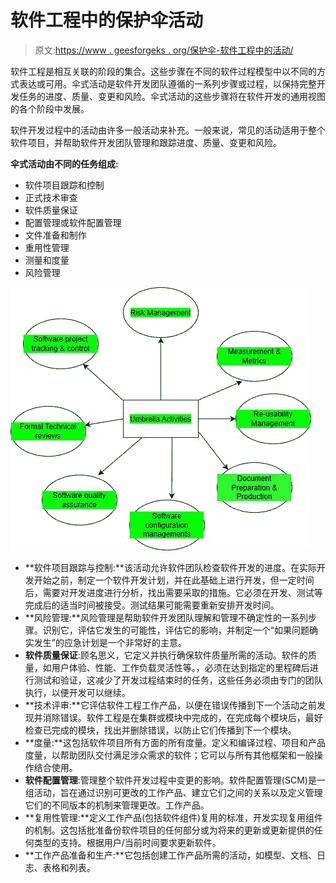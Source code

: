 # 软件工程中的保护伞活动

> 原文:[https://www . geesforgeks . org/保护伞-软件工程中的活动/](https://www.geeksforgeeks.org/umbrella-activities-in-software-engineering/)

软件工程是相互关联的阶段的集合。这些步骤在不同的软件过程模型中以不同的方式表达或可用。伞式活动是软件开发团队遵循的一系列步骤或过程，以保持完整开发任务的进度、质量、变更和风险。伞式活动的这些步骤将在软件开发的通用视图的各个阶段中发展。

软件开发过程中的活动由许多一般活动来补充。一般来说，常见的活动适用于整个软件项目，并帮助软件开发团队管理和跟踪进度、质量、变更和风险。

**伞式活动由不同的任务组成:**

*   软件项目跟踪和控制
*   正式技术审查
*   软件质量保证
*   配置管理或软件配置管理
*   文件准备和制作
*   重用性管理
*   测量和度量
*   风险管理

![](img/40d9449a257741930725c0c0aba086c7.png)

*   **软件项目跟踪与控制:**该活动允许软件团队检查软件开发的进度。在实际开发开始之前，制定一个软件开发计划，并在此基础上进行开发，但一定时间后，需要对开发进度进行分析，找出需要采取的措施。它必须在开发、测试等完成后的适当时间被接受。测试结果可能需要重新安排开发时间。
*   **风险管理:**风险管理是帮助软件开发团队理解和管理不确定性的一系列步骤。识别它，评估它发生的可能性，评估它的影响，并制定一个“如果问题确实发生”的应急计划是一个非常好的主意。
*   **软件质量保证**:顾名思义，它定义并执行确保软件质量所需的活动。软件的质量，如用户体验、性能、工作负载灵活性等。，必须在达到指定的里程碑后进行测试和验证，这减少了开发过程结束时的任务，这些任务必须由专门的团队执行，以便开发可以继续。
*   **技术评审:**它评估软件工程工作产品，以便在错误传播到下一个活动之前发现并消除错误。软件工程是在集群或模块中完成的，在完成每个模块后，最好检查已完成的模块，找出并删除错误，以防止它们传播到下一个模块。
*   **度量:**这包括软件项目所有方面的所有度量。定义和编译过程、项目和产品度量，以帮助团队交付满足涉众需求的软件；它可以与所有其他框架和一般操作结合使用。
*   **软件配置管理**:管理整个软件开发过程中变更的影响。软件配置管理(SCM)是一组活动，旨在通过识别可更改的工作产品、建立它们之间的关系以及定义管理它们的不同版本的机制来管理更改。工作产品。
*   **复用性管理:**定义工作产品(包括软件组件)复用的标准，开发实现复用组件的机制。这包括批准备份软件项目的任何部分或为将来的更新或更新提供的任何类型的支持。根据用户/当前时间要求更新软件。
*   **工作产品准备和生产:**它包括创建工作产品所需的活动，如模型、文档、日志、表格和列表。